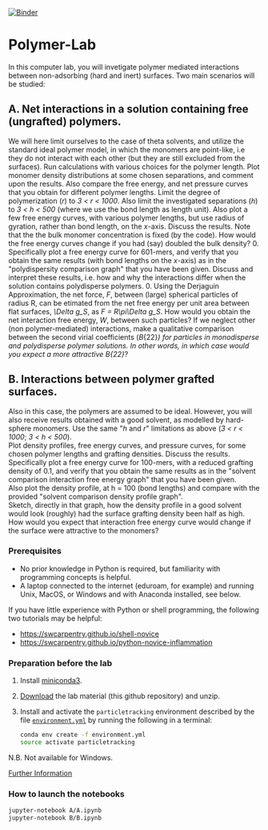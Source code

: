 [![Binder](https://mybinder.org/badge.svg)](https://mybinder.org/v2/gh/gitesei/Polymer-Lab/master)

# Polymer-Lab

In this computer lab, you will invetigate polymer mediated interactions between non-adsorbing (hard and inert) surfaces. Two main scenarios will be studied:

## A. Net interactions in a solution containing free (ungrafted) polymers.
We will here limit ourselves to the case of theta solvents, and utilize the standard ideal polymer model, in which the monomers are point-like, i.e they do not interact with each other (but they are still excluded from the surfaces). Run calculations with various choices for the polymer length. Plot monomer density distributions at some chosen separations, and comment upon the results. Also compare the free energy, and net pressure curves that you obtain for different polymer lengths. Limit the degree of polymerization (_r_) to _3 < r < 1000_. Also limit the investigated separations (_h_) to _3 < h < 500_ (where we use the bond length as length unit). Also plot a few free energy curves, with various polymer lengths, but use radius of gyration, rather than bond length, on the _x_-axis. Discuss the results. Note that the the bulk monomer concentration is fixed (by the code). How would the free energy curves change if you had (say) doubled the bulk density? 
0.  Specifically plot a free energy curve for 601-mers, and verify that you obtain the same results (with bond lengths on the _x_-axis) as in the "polydispersity comparison graph" that you have been given. Discuss and interpret these results, i.e. how and why the interactions differ when the solution contains polydisperse polymers.
0.  Using the Derjaguin Approximation, the net force, _F_, between (large) spherical particles of radius R, can be etimated from the net free energy per unit area between flat surfaces, _\Delta g_S_, as _F = R\pi\Delta g_S_. How would you obtain the net interaction free energy, _W_, between such particles? If we neglect other (non polymer-mediated) interactions, make a qualitative comparison between the second virial coefficients (_B_{22}_) for particles in monodisperse and polydisperse polymer solutions. In other words, in which case would you expect a more attractive _B_{22}_?
## B. Interactions between polymer grafted surfaces.
Also in this case, the polymers are assumed to be ideal. However, you will also receive results obtained with a good solvent, as modelled by hard-sphere monomers. 
Use the same "_h_ and _r_" limitations as above (_3 < r < 1000_; _3 < h < 500_).<br>
Plot density profiles, free energy curves, and pressure curves, for some chosen polymer lengths and grafting densities. Discuss the results.<br>
Specifically plot a free energy curve for 100-mers, with a reduced grafting density of 0.1, and verify that you obtain the same results as in the "solvent comparison interaction free energy graph" that you have been given.<br>
Also plot the density profile, at h = 100 (bond lengths) and compare with the provided "solvent comparison density profile graph".<br>
Sketch, directly in that graph, how the density profile in a good solvent would look (roughly) had the surface grafting density been half as high. How would you expect that interaction free energy curve would change if the surface were attractive to the monomers?
 
### Prerequisites

- No prior knowledge in Python is required, but familiarity with programming concepts is helpful.
- A laptop connected to the internet (eduroam, for example) and running Unix, MacOS, or Windows and with Anaconda installed, see below.

If you have little experience with Python or shell programming, the following two tutorials may be helpful:

- https://swcarpentry.github.io/shell-novice
- https://swcarpentry.github.io/python-novice-inflammation

### Preparation before the lab

1. Install [miniconda3](https://conda.io/miniconda.html).
2. [Download](https://github.com/mlund/particletracking/archive/master.zip) the lab material
   (this github repository) and unzip.
3. Install and activate the `particletracking` environment described by the file [`environment.yml`](/environment.yml)
   by running the following in a terminal:

   ```bash
   conda env create -f environment.yml
   source activate particletracking
   ```
N.B. Not available for Windows. 

[Further Information](https://conda.io/docs/user-guide/tasks/manage-environments.html#creating-an-environment-from-an-environment-yml-file)

### How to launch the notebooks

~~~ bash
jupyter-notebook A/A.ipynb
jupyter-notebook B/B.ipynb
~~~
